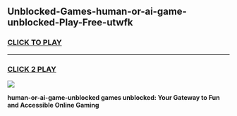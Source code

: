 
## Unblocked-Games-human-or-ai-game-unblocked-Play-Free-utwfk
<h3>
<a href="https://premium76.site?title=human-or-ai-game-unblocked&ref=21A">CLICK TO PLAY</a></h3>
<hr>

<h3>
<a href="https://premium76.site?title=human-or-ai-game-unblocked&ref=21A">CLICK 2 PLAY</a>
  
</h3>

<a href="https://premium76.site?title=human-or-ai-game-unblocked&ref=21A"><img src="https://clearcache.store/games.png"></a>


**human-or-ai-game-unblocked games unblocked: Your Gateway to Fun and Accessible Online Gaming**
